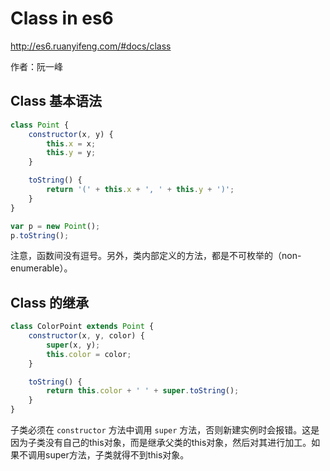 # Class in es6

http://es6.ruanyifeng.com/#docs/class

作者：阮一峰

## Class 基本语法

```javascript
class Point {
    constructor(x, y) {
        this.x = x;
        this.y = y;
    }

    toString() {
        return '(' + this.x + ', ' + this.y + ')';
    }
}

var p = new Point();
p.toString();
```

注意，函数间没有逗号。另外，类内部定义的方法，都是不可枚举的（non-enumerable）。

## Class 的继承

```javascript
class ColorPoint extends Point {
    constructor(x, y, color) {
        super(x, y);
        this.color = color;
    }

    toString() {
        return this.color + ' ' + super.toString();
    }
}
```

子类必须在 `constructor` 方法中调用 `super` 方法，否则新建实例时会报错。这是因为子类没有自己的this对象，而是继承父类的this对象，然后对其进行加工。如果不调用super方法，子类就得不到this对象。